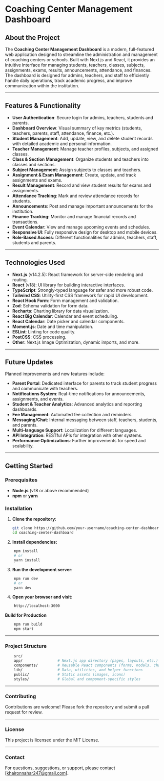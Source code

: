 # Coaching Center Management Dashboard

## About the Project

The **Coaching Center Management Dashboard** is a modern, full-featured web application designed to streamline the administration and management of coaching centers or schools. Built with Next.js and React, it provides an intuitive interface for managing students, teachers, classes, subjects, assignments, exams, results, announcements, attendance, and finances. The dashboard is designed for admins, teachers, and staff to efficiently handle daily operations, track academic progress, and improve communication within the institution.

---

## Features & Functionality

- **User Authentication**: Secure login for admins, teachers, students and parents.
- **Dashboard Overview**: Visual summary of key metrics (students, teachers, parents, staff, attendance, finance, etc.).
- **Student Management**: Add, update, view, and delete student records with detailed academic and personal information.
- **Teacher Management**: Manage teacher profiles, subjects, and assigned classes.
- **Class & Section Management**: Organize students and teachers into classes and sections.
- **Subject Management**: Assign subjects to classes and teachers.
- **Assignment & Exam Management**: Create, update, and track assignments and exams.
- **Result Management**: Record and view student results for exams and assignments.
- **Attendance Tracking**: Mark and review attendance records for students.
- **Announcements**: Post and manage important announcements for the institution.
- **Finance Tracking**: Monitor and manage financial records and transactions.
- **Event Calendar**: View and manage upcoming events and schedules.
- **Responsive UI**: Fully responsive design for desktop and mobile devices.
- **Role-Based Access**: Different functionalities for admins, teachers, staff, students and parents.

---

## Technologies Used

- **Next.js** (v14.2.5): React framework for server-side rendering and routing.
- **React** (v18): UI library for building interactive interfaces.
- **TypeScript**: Strongly-typed language for safer and more robust code.
- **Tailwind CSS**: Utility-first CSS framework for rapid UI development.
- **React Hook Form**: Form management and validation.
- **Zod**: Schema validation for form data.
- **Recharts**: Charting library for data visualization.
- **React Big Calendar**: Calendar and event scheduling.
- **React Calendar**: Date picker and calendar components.
- **Moment.js**: Date and time manipulation.
- **ESLint**: Linting for code quality.
- **PostCSS**: CSS processing.
- **Other**: Next.js Image Optimization, dynamic imports, and more.

---

## Future Updates

Planned improvements and new features include:

- **Parent Portal**: Dedicated interface for parents to track student progress and communicate with teachers.
- **Notifications System**: Real-time notifications for announcements, assignments, and events.
- **Student & Teacher Analytics**: Advanced analytics and reporting dashboards.
- **Fee Management**: Automated fee collection and reminders.
- **Messaging/Chat**: Internal messaging between staff, teachers, students, and parents.
- **Multi-language Support**: Localization for different languages.
- **API Integration**: RESTful APIs for integration with other systems.
- **Performance Optimizations**: Further improvements for speed and scalability.

---

## Getting Started

### Prerequisites

- **Node.js** (v18 or above recommended)
- **npm** or **yarn**

### Installation

1. **Clone the repository:**
   ```sh
   git clone https://github.com/your-username/coaching-center-dashboard.git
   cd coaching-center-dashboard

2. **Install dependencies:**
```bash
    npm install
    # or
    yarn install
```

3. **Run the development server:**
```bash
    npm run dev
    # or
    yarn dev
```

4. **Open your browser and visit:**
```bash
    http://localhost:3000
```

**Build for Production**
```bash
    npm run build
    npm start
```
---

### Project Structure
```bash
    src/
    app/                # Next.js app directory (pages, layouts, etc.)
    components/         # Reusable React components (forms, modals, charts, etc.)
    lib/                # Data, utilities, and helper functions
    public/             # Static assets (images, icons)
    styles/             # Global and component-specific styles
```

---

### Contributing
Contributions are welcome! Please fork the repository and submit a pull request for review.

---

### License
This project is licensed under the MIT License.

---

### Contact
For questions, suggestions, or support, please contact [khaironnahar247@gmail.com].